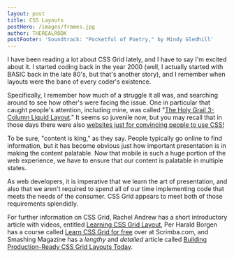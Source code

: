 ```yaml
---
layout: post
title: CSS Layouts
postHero: /images/frames.jpg
author: THEREALRODK
postFooter: 'Soundtrack: "Pocketful of Poetry," by Mindy Gledhill'
---
```


I have been reading a lot about CSS Grid lately, and I have to say I'm excited about it. I started coding back in the year 2000 (well, I actually started with BASIC back in the late 80's, but that's another story), and I remember when layouts were the bane of every coder's existence.

Specifically, I remember how much of a struggle it all was, and searching around to see how other's were facing the issue. One in particular that caught people's attention, including mine, was called "<a href="http://matthewjamestaylor.com/blog/ultimate-3-column-holy-grail-pixels.htm">The Holy Grail 3-Column Liquid Layout</a>." It seems so juvenile now, but you may recall that in those days there were also <a href="http://www.csszengarden.com/">websites just for convincing people to use CSS!</a>

To be sure, "content is king," as they say. People typically go online to find information, but it has become obvious just how important presentation is in making the content palatable. Now that mobile is such a huge portion of the web experience, we have to ensure that our content is palatable in multiple states.

As web developers, it is imperative that we learn the art of presentation, and also that we aren't required to spend all of our time implementing code that meets the needs of the consumer. CSS Grid appears to meet both of those requirements splendidly.

For further information on CSS Grid, Rachel Andrew has a short introductory article with videos, entitled <a href="https://rachelandrew.co.uk/archives/2017/03/03/learning-css-grid-layout/">Learning CSS Grid Layout</a>, Per Harald Borgen has a course called <a href="https://scrimba.com/g/gR8PTE">Learn CSS Grid for free</a> over at Scrimba.com, and Smashing Magazine has a <em>lengthy</em> and <em>detailed</em> article called <a href="https://www.smashingmagazine.com/2017/06/building-production-ready-css-grid-layout/">Building Production-Ready CSS Grid Layouts Today</a>.

<!--

Use this to place images within the article. Use the pull-left and pull-right classes for placement.

<img class="pull-left" src="http://placekitten.com/g/400/200"
     alt="kitten">
-->